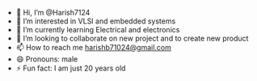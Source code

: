 - 👋 Hi, I’m @Harish7124
- 👀 I’m interested in VLSI and embedded systems 
- 🌱 I’m currently learning Electrical and electronics 
- 💞️ I’m looking to collaborate on new project and to create new product 
- 📫 How to reach me harishb71024@gmail.com
- 😄 Pronouns: male
- ⚡ Fun fact: I am just 20 years old

<!---
Harish7124/Harish7124 is a ✨ special ✨ repository because its `README.md` (this file) appears on your GitHub profile.
You can click the Preview link to take a look at your changes.
--->
